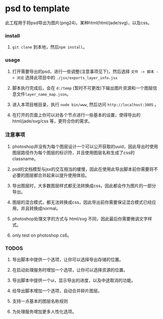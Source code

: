 psd to template
===============

此工程用于将psd导出为图片(png24)，某种html(html/jade/svg)，以及css。

### install
 
1. ```git clone``` 到本地，然后```npm install```。

### usage

1. 打开需要导出的psd，进行一些调整(注意事项见下)，然后选择 ``` 文件 -> 脚本 -> 浏览 ``` 选择此项目中的 
    ```./jsx/exports_layer_info.jsx ```

1. 脚本执行完成后，会在 ```d:/temp``` (暂时不可更改)下输出图片资源和一个图层信息文件```layer_name_map.json```。

1. 进入本项目根目录，执行 ```node bin/www```, 然后访问 ```http://localhost:3005``` 。

1. 在打开的页面上你可以对各个节点进行一些基本的设置，使得导出的 html/jade/svg/css 等，更符合你的需求。

### 注意事项

1. photoshop并没有为每个图层设计一个可以公开获取的uuid，因此导出时使用图层路径作为每个图层的标识符，并且使用图层名称生成了css的classname。

1. psd的文档模型与jsx的交互相当的缓慢，因此在使用此导出脚本前你需要将不必要的图层都合并起来以提升使用体验。

1. 导出图层时，大多数图层样式都无法转换成css，因此都会作为图片的一部分导出。

1. 图层的混合模式，都无法转换成css，因此导出前你需要保证混合模式已经应用，并且转换成normal。

1. photoshop处理文字的方式与 html/svg 不同，因此最后你需要微调文字样式。

1. only test on photoshop cs6。

### TODOS

1. 导出脚本中提供一个选项，让你可以选择导出存储的位置。

1. 在启动处理服务时增加一个选项，让你可以选择资源的位置。

1. 导出脚本中提供一个ui，显示导出的进度，以及中途取消的功能。

1. 给导出脚本增加一个选项，自动合并碎片图层。

1. 支持一点基本的图层名称规则

1. 为处理服务增加更多人性化选项。